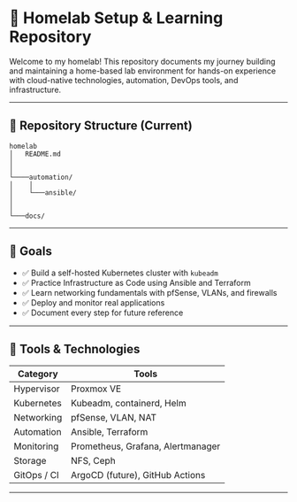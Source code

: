 # 🏡 Homelab Setup & Learning Repository

Welcome to my homelab! This repository documents my journey building and maintaining a home-based lab environment for hands-on experience with cloud-native technologies, automation, DevOps tools, and infrastructure.

---

## 📁 Repository Structure (Current)
```
homelab
│   README.md   
│
│   
└────automation/
│    │   
│    └───ansible/
│    
│
└───docs/
```

---

## 🎯 Goals

- ✅ Build a self-hosted Kubernetes cluster with `kubeadm`
- ✅ Practice Infrastructure as Code using Ansible and Terraform
- ✅ Learn networking fundamentals with pfSense, VLANs, and firewalls
- ✅ Deploy and monitor real applications
- ✅ Document every step for future reference

---

## 🔧 Tools & Technologies

| Category      | Tools                             |
|---------------|------------------------------------|
| Hypervisor    | Proxmox VE                         |
| Kubernetes    | Kubeadm, containerd, Helm          |
| Networking    | pfSense, VLAN, NAT                 |
| Automation    | Ansible, Terraform                 |
| Monitoring    | Prometheus, Grafana, Alertmanager  |
| Storage       | NFS, Ceph                          |
| GitOps / CI   | ArgoCD (future), GitHub Actions    |

---

